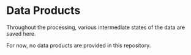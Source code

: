 # Data Products

Throughout the processing, various intermediate states of the
data are saved here.

For now, no data products are provided in this repository. 
